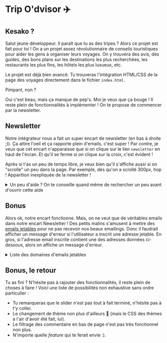 # Trip O'dvisor :airplane:

## Kesako ?

Salut jeune développeur. Il paraît que tu as des tripes ? Alors ce projet est fait pour toi !
On a un projet assez révolutionnaire de conseils touristiques pour aider les gens à organiser leurs voyages. On y trouvera des avis, des guides, des bons plans sur les destinations les plus recherchées, les restaurants les plus fins, les hôtels les plus luxueux, etc.

Le projet est déjà bien avancé. Tu trouveras l'intégration HTML/CSS  de la page des voyages directement dans le fichier `index.html`.

Pimpant, non ?

Oui c'est beau, mais ça manque de pep's. Moi je veux que ça bouge ! Il reste plein de fonctionnalités à implémenter ! On te propose de commencer par la newsletter.

## Newsletter

Notre intégrateur nous a fait un super encart de newsletter (en bas à droite ;)). Ça attire l'oeil et ça rapporte plein d'emails, c'est super !
Par contre, je veux que cet encart n'apparaisse que si on clique sur le lien `newsletter` en haut de l'écran. Et qu'il se ferme si on clique sur la croix, c'est évident !

Après si t'as un peu de temps libre, je veux bien qu'il s'affiche aussi si on "scrolle" un peu dans la page. Par exemple, dès qu'on a scrollé 300px, hop ! Apparition inexpliquée de la newsletter !



<details>
  <summary>Un peu d'aide ? On te conseille quand même de rechercher un peu avant d'ouvrir cette aide</summary>
  
  Tu peux suivre les étapes suivantes : 
  - Commence par cacher l'encart par défaut. Si tu regarde attentivement, il te suffit d'ajouter une classe à l'élément dans le fichier HTML.
  - Ajoute un écouteur d'évènements sur le lien Newsletter dans le header. 
    - Attention au selecteur ! 
    - Pense à empêcher la redirection également (ie, le comportement par défaut d'un lien hypertexte)
  - Dans la fonction associée à l'évènement, déclenche l'affichage de l'élément (en lui retirant la classe, peut être ?).
  - Enfin, répete ces étapes pour la fermeture ;). 

</details>

## Bonus 

Alors ok, notre encart fonctionne. Mais, on ne veut que de véritables emails dans notre encart Newsletter ! 
Des petits malins s'amusent à mettre des [emails jetables](https://yopmail.com/fr/) pour ne pas recevoir nos beaux emailings. Donc il faudrait afficher un message d'erreur si l'utilisateur a inscrit une adresse jetable. 
En gros, si l'adresse email inscrite contient une des adresses données ci-dessous, alors on affiche un message d'erreur.

<details>
  <summary>Liste des domaines d'emails jetables</summary>
  
  ```js
  const forbiddenDomains = [
    '@yopmail.com',
    '@yopmail.fr',
    '@yopmail.net',
    '@cool.fr.nf',
    '@jetable.fr.nf',
    '@courriel.fr.nf',
    '@moncourrier.fr.nf',
    '@monemail.fr.nf',
    '@monmail.fr.nf',
    '@hide.biz.st',
    '@mymail.infos.st',
  ]
  ```
</details>


## Bonus, le retour
Tu as fini ? N'hésite pas à rajouter des fonctionnalités, il reste plein de choses à faire ! Voici une liste de possibilités non exhaustive sans ordre particulier : 

- Tu remarqueras que le slider n'est pas tout à fait terminé, n'hésite pas à t'y coller.
- Le changement de thème non plus d'ailleurs 🤔 (mais le CSS des thèmes a l'air d'avoir été fait, lui).
- Le filtrage des commentaire en bas de page n'est pas très fonctionnel non plus.
- N'importe quelle _feature_ qui te ferait envie :). 



